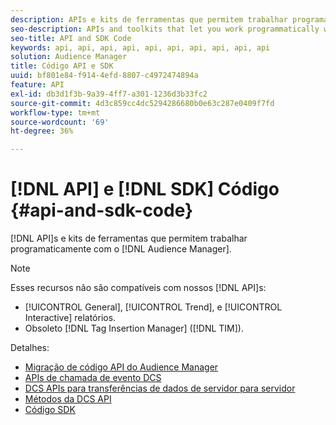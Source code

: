 ```yaml
---
description: APIs e kits de ferramentas que permitem trabalhar programaticamente com o Audience Manager.
seo-description: APIs and toolkits that let you work programmatically with Audience Manager.
seo-title: API and SDK Code
keywords: api, api, api, api, api, api, api, api, api, api
solution: Audience Manager
title: Código API e SDK
uuid: bf801e84-f914-4efd-8807-c4972474894a
feature: API
exl-id: db3d1f3b-9a39-4ff7-a301-1236d3b33fc2
source-git-commit: 4d3c859cc4dc5294286680b0e63c287e0409f7fd
workflow-type: tm+mt
source-wordcount: '69'
ht-degree: 36%

---
```


# [!DNL API] e [!DNL SDK] Código {#api-and-sdk-code}

[!DNL API]s e kits de ferramentas que permitem trabalhar programaticamente com o [!DNL Audience Manager].

>[!NOTE]
>
>Esses recursos não são compatíveis com nossos [!DNL API]s:
>
>* [!UICONTROL General], [!UICONTROL Trend], e [!UICONTROL Interactive] relatórios.
>* Obsoleto [!DNL Tag Insertion Manager] ([!DNL TIM]).


Detalhes:

* [Migração de código API do Audience Manager](api-swagger-migration.md)
* [APIs de chamada de evento DCS](dcs-intro/dcs-event-calls/dcs-event-calls.md)
* [DCS APIs para transferências de dados de servidor para servidor](dcs-intro/dcs-s2s/dcs-s2s.md)
* [Métodos da DCS API](dcs-intro/dcs-api-reference/dcs-api-methods.md)
* [Código SDK](/help/using/api/aam-sdk.md)
